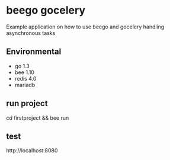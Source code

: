 beego gocelery
===========
Example application on how to use beego and gocelery handling asynchronous tasks

Environmental
-------------

* go 1.3
* bee 1.10
* redis 4.0
* mariadb

run project
-------------
cd firstproject && bee run

test
-------------
http://localhost:8080